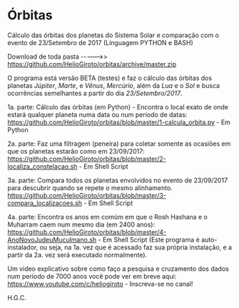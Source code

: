 # Órbitas

Cálculo das órbitas dos planetas do Sistema Solar e comparação com o evento de 23/Setembro de 2017
(Linguagem PYTHON e BASH)

Download de toda pasta ----->> https://github.com/HelioGiroto/orbitas/archive/master.zip

O programa está versão BETA (testes) e faz o cálculo das órbitas dos planetas *Júpiter*, *Marte*, e *Vênus*, *Mercúrio*, além da *Lua* e o *Sol* e busca ocorrências semelhantes a partir do dia *23/Setembro/2017*. 

1a. parte: Cálculo das órbitas (em Python) - Encontra o local exato de onde estará qualquer planeta numa data ou num periodo de datas: https://github.com/HelioGiroto/orbitas/blob/master/1-calcula_orbita.py  - Em Python

2a. parte: Faz uma filtragem (peneira) para coletar somente as ocasiões em que os planetas estarão como em 23/09/2017:
https://github.com/HelioGiroto/orbitas/blob/master/2-localiza_constelacao.sh   - Em Shell Script

3a. parte: Compara todos os planetas envolvidos no evento de 23/09/2017 para descubrir quando se repete o mesmo alinhamento.
https://github.com/HelioGiroto/orbitas/blob/master/3-compara_localizacoes.sh   - Em Shell Script

4a. parte: Encontra os anos em comúm em que o Rosh Hashana e o Muharram caem num mesmo dia (em 2400 anos):
https://github.com/HelioGiroto/orbitas/blob/master/4-AnoNovoJudeuMuculmano.sh  - Em Shell Script
(Este programa é auto-instalador, ou seja, na 1a. vez que é acessado faz sua própria instalação, e a partir da 2a. vez será executado normalmente).

Um video explicativo sobre como faço a pesquisa e cruzamento dos dados num periodo de 7000 anos você pode ver em breve aqui:
https://www.youtube.com/c/heliogiroto - Inscreva-se no canal!

H.G.C.
